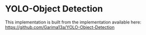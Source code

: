 # YOLO-Object Detection

This implementation is built from the implementation available here: https://github.com/Garima13a/YOLO-Object-Detection